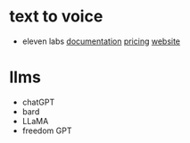 # text to voice

- eleven labs [documentation](https://api.elevenlabs.io/docs) [pricing](https://beta.elevenlabs.io/pricing) [website](https://elevenlabs.io)

# llms

- chatGPT
- bard
- LLaMA
- freedom GPT

